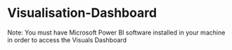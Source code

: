 # Visualisation-Dashboard

Note: You must have Microsoft Power BI software installed in your machine in order to access the Visuals Dashboard
